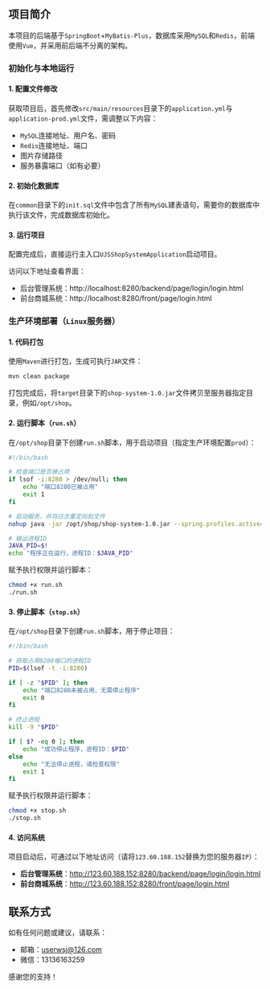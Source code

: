 ## 项目简介

本项目的后端基于`SpringBoot`+`MyBatis-Plus`，数据库采用`MySQL`和`Redis`，前端使用`Vue`，并采用前后端不分离的架构。

### 初始化与本地运行

#### 1. 配置文件修改

获取项目后，首先修改`src/main/resources`目录下的`application.yml`与`application-prod.yml`文件，需调整以下内容：

- `MySQL`连接地址、用户名、密码
- `Redis`连接地址、端口
- 图片存储路径
- 服务暴露端口（如有必要）

#### 2. 初始化数据库

在`common`目录下的`init.sql`文件中包含了所有`MySQL`建表语句，需要你的数据库中执行该文件，完成数据库初始化。

#### 3. 运行项目

配置完成后，直接运行主入口`UJSShopSystemApplication`启动项目。

访问以下地址查看界面：

- 后台管理系统：http://localhost:8280/backend/page/login/login.html
- 前台商城系统：http://localhost:8280/front/page/login.html

### 生产环境部署（`Linux`服务器）

#### 1. 代码打包

使用`Maven`进行打包，生成可执行`JAR`文件：

```sh
mvn clean package
```

打包完成后，将`target`目录下的`shop-system-1.0.jar`文件拷贝至服务器指定目录，例如`/opt/shop`。

#### 2. 运行脚本（`run.sh`）

在`/opt/shop`目录下创建`run.sh`脚本，用于启动项目（指定生产环境配置`prod`）：

```sh
#!/bin/bash

# 检查端口是否被占用
if lsof -i:8280 > /dev/null; then
    echo "端口8280已被占用"
    exit 1
fi

# 启动服务，并将日志重定向到文件
nohup java -jar /opt/shop/shop-system-1.0.jar --spring.profiles.active=prod >> /opt/shop/output.log 2>&1 &

# 输出进程ID
JAVA_PID=$!
echo "程序正在运行，进程ID：$JAVA_PID"
```

赋予执行权限并运行脚本：

```sh
chmod +x run.sh
./run.sh
```

#### 3. 停止脚本（`stop.sh`）

在`/opt/shop`目录下创建`run.sh`脚本，用于停止项目：

```sh
#!/bin/bash

# 获取占用8280端口的进程ID
PID=$(lsof -t -i:8280)

if [ -z "$PID" ]; then
    echo "端口8280未被占用，无需停止程序"
    exit 0
fi

# 终止进程
kill -9 "$PID"

if [ $? -eq 0 ]; then
    echo "成功停止程序，进程ID：$PID"
else
    echo "无法停止进程，请检查权限"
    exit 1
fi
```

赋予执行权限并运行脚本：

```sh
chmod +x stop.sh
./stop.sh
```

#### 4. 访问系统

项目启动后，可通过以下地址访问（请将`123.60.188.152`替换为您的服务器`IP`）：

- **后台管理系统**：http://123.60.188.152:8280/backend/page/login/login.html
- **前台商城系统**：http://123.60.188.152:8280/front/page/login.html

## 联系方式

如有任何问题或建议，请联系：

- 邮箱：userwsj@126.com
- 微信：13136163259

感谢您的支持！